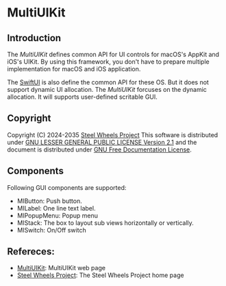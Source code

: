 # MultiUIKit

## Introduction
The *MultiUIKit* defines common API for UI controls for macOS's AppKit and iOS's UIKit.
By using this framework, you don't have to prepare multiple implementation for macOS and iOS application.

The [SwiftUI](https://developer.apple.com/tutorials/swiftui/) is also define the common API for these OS. But it does not support dynamic UI allocation.
The *MultiUIKit* forcuses on the dynamic allocation.
It will supports user-defined scritable GUI.

## Copyright
Copyright (C) 2024-2035 [Steel Wheels Project](https://github.com/steel-wheels/Project) This software is distributed under [GNU LESSER GENERAL PUBLIC LICENSE Version 2.1](https://www.gnu.org/licenses/lgpl-2.1-standalone.html) and the document is distributed under [GNU Free Documentation License](https://www.gnu.org/licenses/fdl-1.3.en.html).

## Components
Following GUI components are supported:
* MIButton:     Push button.
* MILabel:      One line text label.
* MIPopupMenu:  Popup menu
* MIStack:      The box to layout sub views horizontally or vertically.
* MISwitch:     On/Off switch

## Refereces:
* [MultiUIKit](https://github.com/steel-wheels/MultiUIKit): MultiUIKit web page
* [Steel Wheels Project](https://github.com/steel-wheels/Project): The Steel Wheels Project home page

